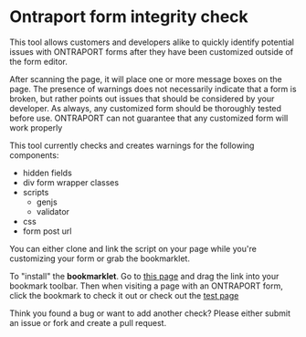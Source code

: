 Ontraport form integrity check
====================

This tool allows customers and developers alike to quickly identify potential issues with ONTRAPORT forms after they have been customized outside of the form editor. 

After scanning the page, it will place one or more message boxes on the page. The presence of warnings does not necessarily indicate that a form is broken, but rather points out issues that should be considered by your developer. As always, any customized form should be thoroughly tested before use. ONTRAPORT can not guarantee that any customized form will work properly

This tool currently checks and creates warnings for the following components:

 * hidden fields
 * div form wrapper classes
 * scripts
     * genjs
     * validator
 * css
 * form post url

You can either clone and link the script on your page while you're customizing your form or grab the bookmarklet.

To "install" the **bookmarklet**. Go to [this page](https://rawgit.com/Ontraport/form-integrity-check/master/bookmarklet.html) and drag the link into your bookmark toolbar. Then when visiting a page with an ONTRAPORT form, click the bookmark to check it out or check out the [test page](https://cdn.rawgit.com/Ontraport/form-integrity-check/master/tests/index.html)

Think you found a bug or want to add another check? Please either submit an issue or fork and create a pull request.



